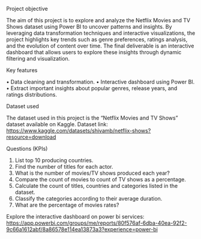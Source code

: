 Project objective 

The aim of this project is to explore and analyze the Netflix Movies and TV Shows dataset using Power BI to uncover patterns and insights.
By leveraging data transformation techniques and interactive visualizations, the project highlights key trends such as genre preferences, ratings analysis, and the evolution of content over time.
The final deliverable is an interactive dashboard that allows users to explore these insights through dynamic filtering and visualization.

Key features

•	Data cleaning and transformation.
•	Interactive dashboard using Power BI.
•	Extract important insights about popular genres, release years, and ratings distributions.

Dataset used

The dataset used in this project is the “Netflix Movies and TV Shows” dataset available on Kaggle.
Dataset link: https://www.kaggle.com/datasets/shivamb/netflix-shows?resource=download

Questions (KPIs)

1.	List top 10 producing countries.
2.	Find the number of titles for each actor.
3.	What is the number of movies/TV shows produced each year?
4.	Compare the count of movies to count of TV shows as a percentage.
5.	Calculate the count of titles, countries and categories listed in the dataset.
6.	Classify the categories according to their average duration.
7.	What are the percentage of movies rates? 

Explore the interactive dashboard on power bi services:
 https://app.powerbi.com/groups/me/reports/80f576af-6dba-40ea-92f2-9c66a1612abf/8a86578e114ea13873a3?experience=power-bi
